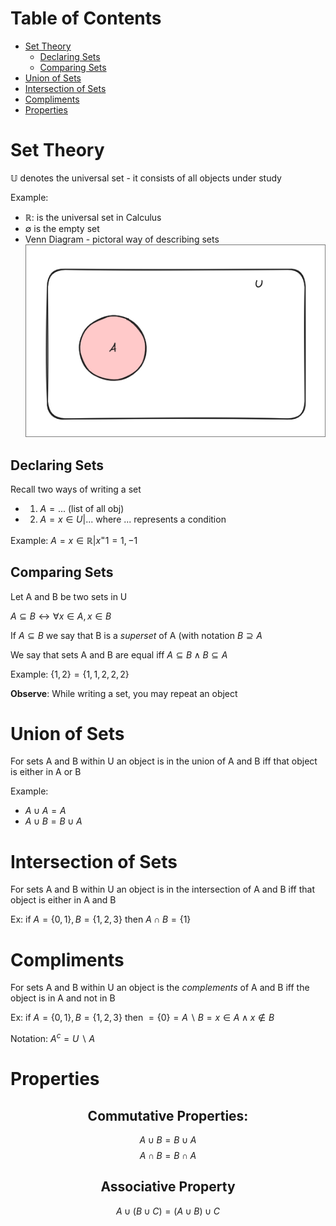 # Table of Contents 

<!-- vim-markdown-toc GFM -->

* [Set Theory](#set-theory)
    * [Declaring Sets](#declaring-sets)
    * [Comparing Sets](#comparing-sets)
* [Union of Sets](#union-of-sets)
* [Intersection of Sets](#intersection-of-sets)
* [Compliments](#compliments)
* [Properties](#properties)

<!-- vim-markdown-toc -->

# Set Theory 

$\mathbb{U}$ denotes the universal set - it consists of all objects under study 


Example:
* $\mathbb{R}$: is the universal set in Calculus
* $\emptyset$ is the empty set
* Venn Diagram - pictoral way of describing sets
![001](assets/imgs/001.png)

## Declaring Sets

Recall two ways of writing a set 
* 1. $A={...}$ (list of all obj)
* 2. $A={x\in U | ... }$ where ... represents a condition 

Example: $A = {x \in \mathbb{R} | x^=1}={1,-1}$

## Comparing Sets

Let A and B be two sets in U

$A \subseteq B \leftrightarrow \forall x \in A, x \in B$

If $A \subseteq B$ we say that B is a *superset* of A (with notation $B \supseteq A$

We say that sets A and B are equal iff $A \subseteq B \land B \subseteq A$ 

Example: $\{1,2\}=\{1,1,2,2,2\}$

**Observe**: While writing a set, you may repeat an object

# Union of Sets 

For sets A and B within U an object is in the union of A and B iff that object is either in A or B

Example: 
* $A \cup A = A$ 
* $A \cup B = B \cup A$ 

# Intersection of Sets

For sets A and B within U an object is in the intersection of A and B iff that object is either in A and B


Ex: if $A=\{0,1\},B=\{1,2,3\}$ then $A \cap B = \{1\}$

# Compliments 

For sets A and B within U an object is  the $complements$ of A and B iff the object is in A and not in B

Ex: if $A=\{0,1\},B=\{1,2,3\}$ then $=\{0\} = A \backslash B = x \in A \land x \not \in B$

Notation: $A^c = U \backslash A$ 

# Properties 

<div style="text-align: center;">
  <h2>Commutative Properties:</h2>
</div>
 
$$A \cup B = B \cup A$$
$$A \cap B = B \cap A$$

<div style="text-align: center;">
  <h2>Associative Property</h2>
</div>

$$A \cup (B \cup C) = (A \cup B) \cup C$$


